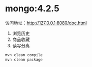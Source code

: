 # mongo:4.2.5

访问地址：http://127.0.0.1:8080/doc.html 

1. 浏览历史
2. 商品收藏
3. 读写分离

```bash
mvn clean compile
mvn clean package
```